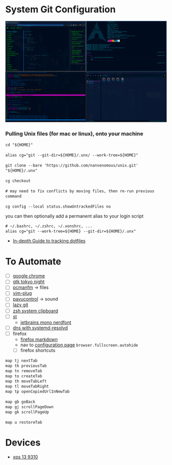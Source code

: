 # System Git Configuration

![arch system image](./.rdm/arch_config.png)

### Pulling Unix files (for mac or linux), onto your machine

```
cd "${HOME}"

alias cg="git --git-dir=${HOME}/.unx/ --work-tree=${HOME}"

git clone --bare 'https://github.com/nanvenomous/unix.git' "${HOME}/.unx"

cg checkout

# may need to fix conflicts by moving files, then re-run previous command

cg config --local status.showUntrackedFiles no
```

you can then optionally add a permanent alias to your login script
```
# ~/.bashrc, ~/.zshrc, ~/.xonshrc, ...
alias cg="git --work-tree=${HOME} --git-dir=${HOME}/.unx"
```



- [In-depth Guide to tracking dotfiles](https://developer.atlassian.com/blog/2016/02/best-way-to-store-dotfiles-git-bare-repo/)

# To Automate
- [ ] [google chrome](https://aur.archlinux.org/packages/google-chrome/)
- [ ] [gtk tokyo night](https://github.com/stronk-dev/Tokyo-Night-Linux)
- [ ] [pcmanfm](https://archlinux.org/packages/community/x86_64/pcmanfm/) -> files
- [ ] [vim-plug](https://aur.archlinux.org/packages/vim-plug/)
- [ ] [pavucontrol](https://archlinux.org/packages/extra/x86_64/pavucontrol/) -> sound
- [ ] [lazy git](https://archlinux.org/packages/community/x86_64/lazygit/)
- [ ] [zsh system clipboard](https://github.com/kutsan/zsh-system-clipboard)
- [ ] [st](https://github.com/siduck76/st)
  - [jetbrains mono nerdfont](https://archlinux.org/packages/community/any/ttf-jetbrains-mono-nerd/)
- [ ] [dns with systemd-resolvd](https://wiki.archlinux.org/title/NetworkManager#systemd-resolved)
- [ ] firefox 
  - [firefox markdown](https://github.com/KeithLRobertson/markdown-viewer#support-for-local-files-on-linux)
  - nav to [configuration page](about:config) `browser.fullscreen.autohide`
  - [ ] firefox shortcuts
```
map tj nextTab
map tk previousTab
map tn removeTab
map to createTab
map th moveTabLeft
map tl moveTabRight
map tp openCopiedUrlInNewTab

map gb goBack
map gj scrollPageDown
map gk scrollPageUp

map u restoreTab
```

# Devices
- [xps 13 9310](https://wiki.archlinux.org/title/Dell_XPS_13_(9310))
